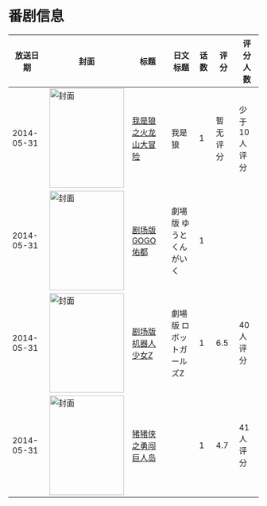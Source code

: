 # 番剧信息

|放送日期|封面|标题|日文标题|话数|评分|评分人数|
|---|---|---|---|---|---|---|
|2014-05-31|<img src="//lain.bgm.tv/pic/cover/c/71/b9/90735_cYitu.jpg" alt="封面" style="width:150px;height:200px;object-fit:cover;">|[我是狼之火龙山大冒险](https://bangumi.tv/subject/90735)|我是狼|1|暂无评分|少于10人评分|
|2014-05-31|<img src="//lain.bgm.tv/pic/cover/c/f2/50/93716_7OVbc.jpg" alt="封面" style="width:150px;height:200px;object-fit:cover;">|[剧场版 GOGO佑都](https://bangumi.tv/subject/93716)|劇場版 ゆうとくんがいく|1|||
|2014-05-31|<img src="//lain.bgm.tv/pic/cover/c/aa/d9/100665_1xJi6.jpg" alt="封面" style="width:150px;height:200px;object-fit:cover;">|[剧场版 机器人少女Z](https://bangumi.tv/subject/100665)|劇場版 ロボットガールズZ|1|6.5|40人评分|
|2014-05-31|<img src="//lain.bgm.tv/pic/cover/c/2b/24/208065_IAaW8.jpg" alt="封面" style="width:150px;height:200px;object-fit:cover;">|[猪猪侠之勇闯巨人岛](https://bangumi.tv/subject/208065)||1|4.7|41人评分|
